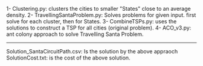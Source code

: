 
  1- Clustering.py: clusters the cities to smaller "States" close to an average density.
  2- TravellingSantaProblem.py: Solves problems for given input. first solve for each cluster, then for States. 
  3- CombineTSPs.py: uses the solutions to construct a TSP for all cities (original problem). 
  4- ACO_v3.py: ant colony approach to solve Travelling Santa Problem. 

---
  Solution_SantaCircuitPath.csv: Is the solution by the above appraoch
  SolutionCost.txt: is the cost of the above solution. 
